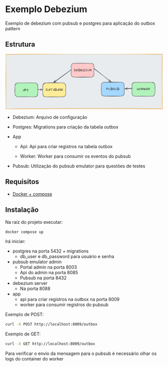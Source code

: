 # Exemplo Debezium

Exemplo de debezium com pubsub e postgres para aplicação do outbox pattern

## Estrutura

![Solução com Debezium](desenho.JPG "Solução com Debezium")

- Debezium: Arquivo de configuração

- Postgres: Migrations para criação da tabela outbox

- App
    - Api: Api para criar registros na tabela outbox 

    - Worker: Worker para consumir os eventos do pubsub

- Pubsub: Utilização do pubsub emulator para questões de testes

## Requisitos
- [Docker + compose](https://rancherdesktop.io/)

## Instalação

Na raiz do projeto executar:

```sh
docker compose up
```

Irá iniciar:

- postgres na porta 5432 + migrations
    - db_user e db_password para usuário e senha
- pubsub emulator admin
    - Portal admin na porta 8003
    - Api do admin na porta 8085
    - Pubsub na porta 8432
- debezium server
    - Na porta 8088
- app
    - api para criar registros na outbox na porta 8009
    - worker para consumir registros do pubsub

Exemplo de POST:
```sh
curl -X POST http://localhost:8009/outbox
```

Exemplo de GET:
```sh
curl -X GET http://localhost:8009/outbox
```

Para verificar o envio da mensagem para o pubsub é necessário olhar os logs do container do worker




